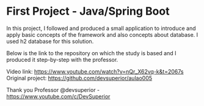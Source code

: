 # First Project - Java/Spring Boot
In this project, I followed and produced a small application to introduce and apply basic concepts of the framework and also concepts about database. I used h2 database for this solution.

Below is the link to the repository on which the study is based and I produced it step-by-step with the professor. 

Video link: https://www.youtube.com/watch?v=nQr_X62vq-k&t=2067s
Original project: https://github.com/devsuperior/aulao005

Thank you Professor @devsuperior - https://www.youtube.com/c/DevSuperior
